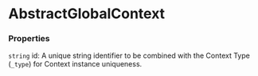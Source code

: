# AbstractGlobalContext


### Properties
`string` id: A unique string identifier to be combined with the Context Type (`_type`) 
for Context instance uniqueness.


